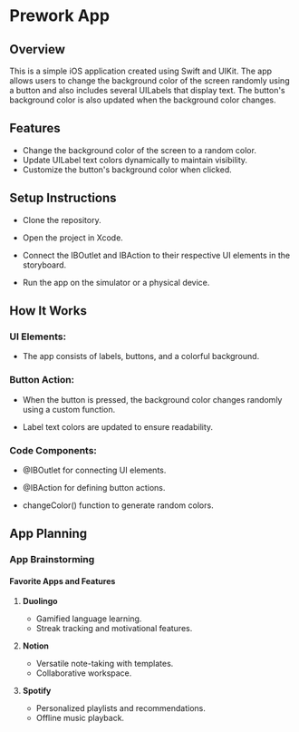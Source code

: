 # Prework App

## Overview
This is a simple iOS application created using Swift and UIKit. The app allows users to change the background color of the screen randomly using a button and also includes several UILabels that display text. The button's background color is also updated when the background color changes.

## Features
- Change the background color of the screen to a random color.
- Update UILabel text colors dynamically to maintain visibility.
- Customize the button's background color when clicked.

## Setup Instructions

- Clone the repository.

- Open the project in Xcode.

- Connect the IBOutlet and IBAction to their respective UI elements in the storyboard.

- Run the app on the simulator or a physical device.

## How It Works

### UI Elements:

- The app consists of labels, buttons, and a colorful background.

### Button Action:

- When the button is pressed, the background color changes randomly using a custom function.

- Label text colors are updated to ensure readability.

### Code Components:

- @IBOutlet for connecting UI elements.

- @IBAction for defining button actions.

- changeColor() function to generate random colors.


## App Planning

### App Brainstorming

#### Favorite Apps and Features

1. **Duolingo**
   - Gamified language learning.
   - Streak tracking and motivational features.

2. **Notion**
   - Versatile note-taking with templates.
   - Collaborative workspace.

3. **Spotify**
   - Personalized playlists and recommendations.
   - Offline music playback.



